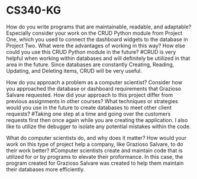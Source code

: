 # CS340-KG
How do you write programs that are maintainable, readable, and adaptable? Especially consider your work on the CRUD Python module from Project One, which you used to connect the dashboard widgets to the database in Project Two. What were the advantages of working in this way? How else could you use this CRUD Python module in the future?
#CRUD is very helpful when working within databases and will definitely be utiilized in that area in the future. Since databases are constantly Creating, Reading, Updating, and Deleting items, CRUD will be very useful.

How do you approach a problem as a computer scientist? Consider how you approached the database or dashboard requirements that Grazioso Salvare requested. How did your approach to this project differ from previous assignments in other courses? What techniques or strategies would you use in the future to create databases to meet other client requests?
#Taking one step at a time and going over the customers requests first then once again while you are creating the application. I also like to utilize the debugger to isolate any potential mistakes within the code.

What do computer scientists do, and why does it matter? How would your work on this type of project help a company, like Grazioso Salvare, to do their work better?
#Computer scientists create and maintain code that is utilized for or by programs to elevate their proformance. In this case, the program created for Grazioso Salvare was created to help them maintain their databases more efficiently.
